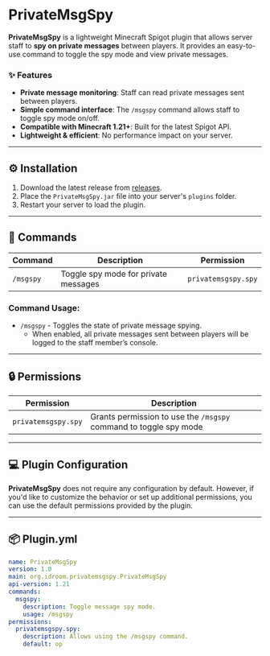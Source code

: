 # PrivateMsgSpy 

**PrivateMsgSpy** is a lightweight Minecraft Spigot plugin that allows server staff to **spy on private messages** between players. It provides an easy-to-use command to toggle the spy mode and view private messages.

### ✨ Features
- **Private message monitoring**: Staff can read private messages sent between players.
- **Simple command interface**: The `/msgspy` command allows staff to toggle spy mode on/off.
- **Compatible with Minecraft 1.21+**: Built for the latest Spigot API.
- **Lightweight & efficient**: No performance impact on your server.

---

## ⚙️ **Installation**

1. Download the latest release from [releases](https://github.com/iDroom1/PrivateMsgSpy/releases).
2. Place the `PrivateMsgSpy.jar` file into your server's `plugins` folder.
3. Restart your server to load the plugin.

---

## 📝 **Commands**

| Command      | Description                                  | Permission              |
|--------------|----------------------------------------------|-------------------------|
| `/msgspy`    | Toggle spy mode for private messages         | `privatemsgspy.spy`      |

### Command Usage:
- `/msgspy` - Toggles the state of private message spying.
  - When enabled, all private messages sent between players will be logged to the staff member’s console.

---

## 🔒 **Permissions**

| Permission              | Description                                               |
|-------------------------|-----------------------------------------------------------|
| `privatemsgspy.spy`      | Grants permission to use the `/msgspy` command to toggle spy mode |

---

## 💻 **Plugin Configuration**

**PrivateMsgSpy** does not require any configuration by default. However, if you'd like to customize the behavior or set up additional permissions, you can use the default permissions provided by the plugin.

---

## 📦 **Plugin.yml**

```yaml
name: PrivateMsgSpy
version: 1.0
main: org.idroom.privatemsgspy.PrivateMsgSpy
api-version: 1.21
commands:
  msgspy:
    description: Toggle message spy mode.
    usage: /msgspy
permissions:
  privatemsgspy.spy:
    description: Allows using the /msgspy command.
    default: op
